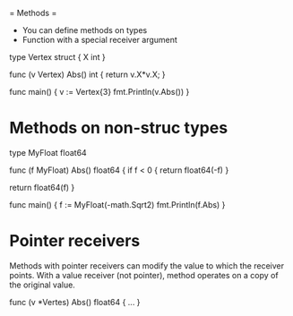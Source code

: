 = Methods =
- You can define methods on types
- Function with a special receiver argument

type Vertex struct {
  X int
}

func (v Vertex) Abs() int {
  return v.X*v.X;
}

func main() {
  v := Vertex{3}
  fmt.Println(v.Abs())
}


# Methods on non-struc types

type MyFloat float64

func (f MyFloat) Abs() float64 {
  if f < 0 {
    return float64(-f)
  }

  return float64(f)
}


func main() {
  f := MyFloat(-math.Sqrt2)
  fmt.Println(f.Abs)
}


# Pointer receivers
Methods with pointer receivers can modify the value to which the receiver points.
With a value receiver (not pointer), method operates on a copy of the original value.

func (v *Vertes) Abs() float64 { ... }
